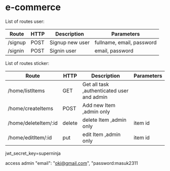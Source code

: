 # e-commerce

List of routes user:

| **Route** | **HTTP** | **Description** | **Parameters**            |
| --------- | -------- | --------------- | ------------------------- |
| /signup   | POST     | Signup new user | fullname, email, password |
| /signin   | POST     | Signin user     | email, password           |

List of routes sticker:

| **Route**            | **HTTP** | **Description**                            | **Parameters** |
| -------------------- | -------- | ------------------------------------------ | -------------- |
| /home/listItems      | GET      | Get all task ,authenticated user and admin |                |
| /home/createItems    | POST     | Add new Item ,admin only                   |                |
| /home/deleteItem/:id | delete   | delete Item ,admin only                    | item id        |
| /home/editItem/:id   | put   | edit Item ,admin only                    | item id        |

jwt_secret_key=superninja

access admin
"email": "oki@gmail.com",
"password:masuk2311
